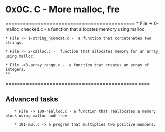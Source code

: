 # 0x0C. C - More malloc, fre
============================================
	* File -> 0-malloc_checked.c -  a function that allocates memory using malloc.

	* File -> 1-string_nconcat.c -  a function that concatenates two strings. 

	* File -> 2-calloc.c -  function that allocates memory for an array, using malloc.

	* File ->3-array_range.c -  a function that creates an array of integers.
	**
=================================================
## Advanced tasks
	
		* File -> 100-realloc.c - a function that reallocates a memory block using malloc and free

		* 101-mul.c -> a program that multiplies two positive numbers.
